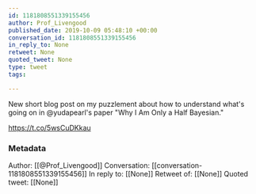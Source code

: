 ```yaml
---
id: 1181808551339155456
author: Prof_Livengood
published_date: 2019-10-09 05:48:10 +00:00
conversation_id: 1181808551339155456
in_reply_to: None
retweet: None
quoted_tweet: None
type: tweet
tags:

---
```


New short blog post on my puzzlement about how to understand what's going on in @yudapearl's paper "Why I Am Only a Half Bayesian."

https://t.co/5wsCuDKkau

### Metadata

Author: [[@Prof_Livengood]]
Conversation: [[conversation-1181808551339155456]]
In reply to: [[None]]
Retweet of: [[None]]
Quoted tweet: [[None]]
